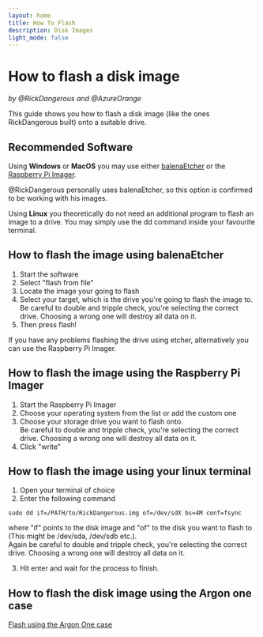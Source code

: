 ```yaml
---
layout: home
title: How To Flash
description: Disk Images
light_mode: false
---
```


# How to flash a disk image
_by @RickDangerous and @AzureOrange_

This guide shows you how to flash a disk image (like the ones RickDangerous built) onto a suitable drive.

## Recommended Software

Using **Windows** or **MacOS** you may use either [balenaEtcher](https://www.balena.io/etcher/) or the [Raspberry Pi Imager](https://www.raspberrypi.com/software/).

@RickDangerous personally uses balenaEtcher, so this option is confirmed to be working with his images. 

Using **Linux** you theoretically do not need an additional program to flash an image to a drive. You may simply use the dd command inside your favourite terminal.

## How to flash the image using balenaEtcher

1. Start the software
2. Select "flash from file"
3. Locate the image your going to flash
4. Select your target, which is the drive you're going to flash the image to.  
Be careful to double and tripple check, you're selecting the correct drive. Choosing a wrong one will destroy all data on it.
5. Then press flash!

If you have any problems flashing the drive using etcher, alternatively you can use the Raspberry Pi Imager.

## How to flash the image using the Raspberry Pi Imager

1. Start the Raspberry Pi Imager
2. Choose your operating system from the list or add the custom one
3. Choose your storage drive you want to flash onto.  
Be careful to double and tripple check, you're selecting the correct drive. Choosing a wrong one will destroy all data on it.
4. Click "write" 

## How to flash the image using your linux terminal

1. Open your terminal of choice
2. Enter the following command   
```
sudo dd if=/PATH/to/RickDangerous.img of=/dev/sdX bs=4M conf=fsync
```
where "if" points to the disk image and "of" to the disk you want to flash to (This might be /dev/sda, /dev/sdb etc.).  
Again be careful to double and tripple check, you're selecting the correct drive. Choosing a wrong one will destroy all data on it.

3. Hit enter and wait for the process to finish.

## How to flash the disk image using the Argon one case

[Flash using the Argon One case](flash_argon_one.md)
